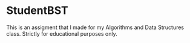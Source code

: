 StudentBST
==========

This is an assigment that I made for my Algorithms and Data Structures class. Strictly for educational purposes only. 
